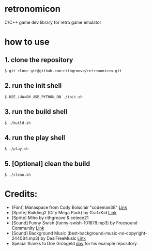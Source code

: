 # retronomicon
C/C++ game dev library for retro game emulator 

# how to use

## 1. clone the repository
`
	$ git clone git@github.com:rithgroove/retronomicon.git
`

## 2. run the init shell
`
	$ USE_LUA=ON USE_PYTHON_ON ./init.sh
`

## 3. run the build shell
`
	$ ./build.sh
`

## 4. run the play shell
`
	$ ./play.sh
`

## 5. [Optional] clean the build
`
	$ ./clean.sh
`


# Credits:

- [Font] Manaspace from Cody Boisclair "codeman38" [Link](https://www.zone38.net/font/)
- [Sprite] Building2 (City Mega Pack) by  GrafxKid [Link](https://opengameart.org/content/city-mega-pack)
- [Sprite] Miho by rithgroove & ceteee21
- [Sound] Funny Swish (funny-swish-101878.mp3) by Freesound Community [Link](https://pixabay.com/sound-effects/funny-swish-101878/)
- [Sound] Background Music (best-background-music-no-copyright-244084.mp3) by DesiFreeMusic [Link](https://pixabay.com/music/beats-best-background-music-no-copyright-244084/)
- Special thanks to Dov Grobgeld [dov](https://github.com/dov) for his example repository. 